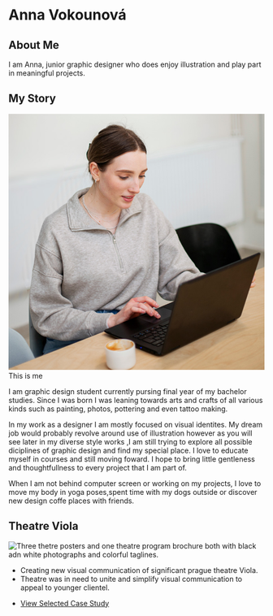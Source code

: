 # Anna Vokounová

## About Me

 I am Anna, junior graphic designer who does enjoy illustration and play part in meaningful projects.

## My Story

![Anna working on a notebook .](about-me-photo.jpg)
This is me

 I am graphic design student currently pursing final year of my bachelor studies. Since I was born I was leaning towards arts and crafts of all various kinds such as painting, photos, pottering and even tattoo making.

In my work as a designer I am mostly focused on visual identites. My dream job would probably revolve around use of illustration however as you will see later in my diverse style works ,I am still trying to explore all possible diciplines of graphic design and find my special place. I love to educate myself in courses and still moving foward. I hope to bring little gentleness and thoughtfullness to every project that I am part of. 

When I am not behind computer screen or working on my projects, I love to move my body in yoga poses,spent time with my dogs outside or discover new design coffe places with friends.

## Theatre Viola


![Three thetre posters and one theatre program brochure both with black adn white photographs and colorful taglines.]()

- Creating new visual communication of significant prague theatre Viola.
- Theatre was in need to unite and simplify visual communication to appeal to younger clientel.

<!-- A link to your case study -->

- [View Selected Case Study](case-study.md)
